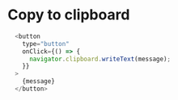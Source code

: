 # Copy to clipboard

```js
  <button
    type="button"
    onClick={() => {
      navigator.clipboard.writeText(message);
    }}
  >
    {message}
  </button>
```
